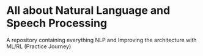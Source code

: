 # All about Natural Language and Speech Processing  
A repository containing everything NLP and Improving the architecture with ML/RL (Practice Journey)
                                     
